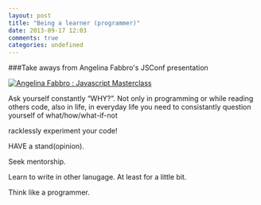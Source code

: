 ```yaml
---
layout: post
title: "Being a learner (programmer)"
date: 2013-09-17 12:03
comments: true
categories: undefined
---
```

###Take aways from Angelina Fabbro's JSConf presentation

[![Angelina Fabbro : Javascript Masterclass](https://www.youtube.com/watch?v=v0TFmdO4ZP0/0.jpg)](https://www.youtube.com/watch?v=v0TFmdO4ZP0)



Ask yourself constantly “WHY?”. Not only in programming or while reading others code, also in life, in everyday life you need to consistantly question yourself of what/how/what-if-not

racklessly experiment your code!

HAVE a stand(opinion).

Seek mentorship.

Learn to write in other lanugage. At least for a little bit.

Think like a programmer.